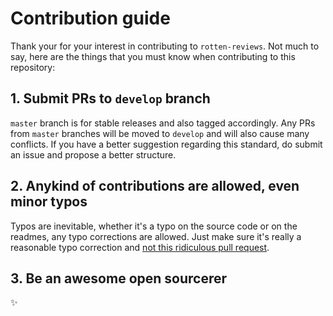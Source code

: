 # Contribution guide

Thank your for your interest in contributing to `rotten-reviews`. Not much to say, here are the things that you must know when contributing to this repository:

## 1. Submit PRs to `develop` branch

`master` branch is for stable releases and also tagged accordingly. Any PRs from `master` branches will be moved to `develop` and will also cause many conflicts. If you have a better suggestion regarding this standard, do submit an issue and propose a better structure.

## 2. Anykind of contributions are allowed, even minor typos

Typos are inevitable, whether it's a typo on the source code or on the readmes, any typo corrections are allowed. Just make sure it's really a reasonable typo correction and [not this ridiculous pull request](https://github.com/torvalds/linux/pull/584/files).

## 3. Be an awesome open sourcerer

✨

